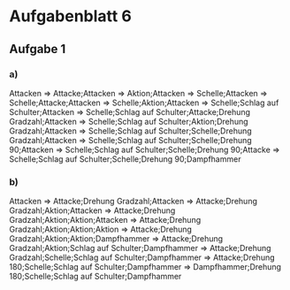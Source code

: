 # Aufgabenblatt 6

## Aufgabe 1

### a)

Attacken
=> Attacke;Attacken
=> Aktion;Attacken
=> Schelle;Attacken
=> Schelle;Attacke;Attacken
=> Schelle;Aktion;Attacken
=> Schelle;Schlag auf Schulter;Attacken
=> Schelle;Schlag auf Schulter;Attacke;Drehung Gradzahl;Attacken
=> Schelle;Schlag auf Schulter;Aktion;Drehung Gradzahl;Attacken
=> Schelle;Schlag auf Schulter;Schelle;Drehung Gradzahl;Attacken
=> Schelle;Schlag auf Schulter;Schelle;Drehung 90;Attacken
=> Schelle;Schlag auf Schulter;Schelle;Drehung 90;Attacke
=> Schelle;Schlag auf Schulter;Schelle;Drehung 90;Dampfhammer

### b)

Attacken
=> Attacke;Drehung Gradzahl;Attacken
=> Attacke;Drehung Gradzahl;Aktion;Attacken
=> Attacke;Drehung Gradzahl;Aktion;Aktion;Attacken
=> Attacke;Drehung Gradzahl;Aktion;Aktion;Aktion
=> Attacke;Drehung Gradzahl;Aktion;Aktion;Dampfhammer
=> Attacke;Drehung Gradzahl;Aktion;Schlag auf Schulter;Dampfhammer
=> Attacke;Drehung Gradzahl;Schelle;Schlag auf Schulter;Dampfhammer
=> Attacke;Drehung 180;Schelle;Schlag auf Schulter;Dampfhammer
=> Dampfhammer;Drehung 180;Schelle;Schlag auf Schulter;Dampfhammer
